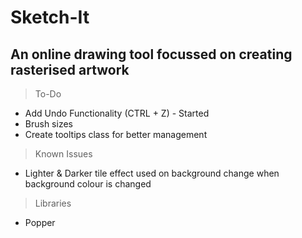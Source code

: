 # Sketch-It
## An online drawing tool focussed on creating rasterised artwork

> To-Do
- Add Undo Functionality (CTRL + Z) - Started
- Brush sizes
- Create tooltips class for better management

> Known Issues
- Lighter & Darker tile effect used on background change when background colour is changed

> Libraries
- Popper